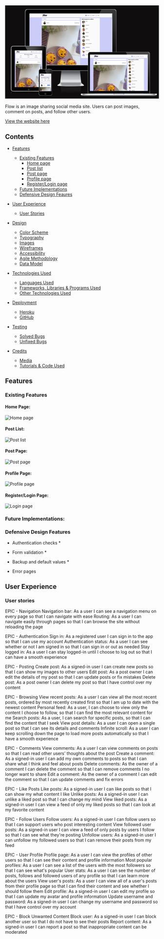 
![Project-image](documentation/responsive.png)

Flow is an image sharing social media site. Users can post images, comment on posts, and follow other users.

[View the website here](https://fooroom-9cc630806337.herokuapp.com/)

## Contents

* [Features](#Features)
  * [Existing Features](#existing-features)
    * [Home page](#home-page)
    * [Post list](#post-list)
    * [Post page](#post-page)
    * [Profile page](#profile-page)
    * [Register/Login page](#registerlogin-page)
  * [Future Implementations](#future-implementations)
  * [Defensive Design Feaures](#defensive-design-features)

* [User Experience](#User-Experience)
  * [User Stories](#User-Stories)

* [Design](#Design)
  * [Color Scheme](#color-scheme)
  * [Typography](#Typography)
  * [Images](#Images)
  * [Wireframes](#wireframes)
  * [Accessibility](#Accessibility)
  * [Agile Methodology](#agile-methodology)
  * [Data Model](#data-model)

* [Technologies Used](#Technologies-Used)
  * [Languages Used](#Languages-Used)
  * [Frameworks, Libraries & Programs Used](#frameworks--libraries-used)
  * [Other Technologies Used](#other-technologies-used)

* [Deployment](#Deployment)
  * [Heroku](#heroku)
  * [GitHub](#github)

* [Testing](#Testing)
  * [Solved Bugs](#solved-bugs)
  * [Unfixed Bugs](#unfixed-bugs)
  
* [Credits](#Credits)
  * [Media](#Media)
  * [Tutorials & Code Used](#tutorials--code-used)

## Features


### Existing Features

#### Home Page:
![Home page]()


#### Post List:
![Post list]()


#### Post Page:
![Post page]()


#### Profile Page:
![Profile page]()



#### Register/Login Page:
![Login page]()


### Future Implementations:


### Defensive Design Features


* Authentication checks
  * 

* Form validation
  * 

* Backup and default values
  * 

* Error pages
  

## User Experience

### User stories

EPIC - Navigation
Navigation bar: As a user I can see a navigation menu on every page so that I can navigate with ease
Routing: As a user I can navigate easily through pages so that I can browse the site without reloading the page

EPIC - Authentication
Sign in: As a registered user I can sign in to the app so that I can use my account
Authentication status: As a user I can see whether or not I am signed in so that I can sign in or out as needed
Stay logged in: As a user I can stay logged-in until I choose to log out so that I can have a smooth experience

EPIC - Posting
Create post: As a signed-in user I can create new posts so that I can show my images to other users
Edit post: As a post owner I can edit the details of my post so that I can update posts or fix mistakes
Delete post: As a post owner I can delete my post so that I have control over my content

EPIC - Browsing
View recent posts: As a user I can view all the most recent posts, ordered by most recently created first so that I am up to date with the newest content
Personal feed: As a user, I can choose to view only the content I choose to follow, so that I can find the most relevant content for me
Search posts: As a user, I can search for specific posts, so that I can find the content that I seek
View post details: As a user I can open a single post so that I can see its details and comments
Infinite scroll: As a user I can keep scrolling down the page to load more posts automatically so that I have a smooth experience

EPIC - Comments
View comments: As a user I can view comments on posts so that I can read other users' thoughts about the post
Create a comment: As a signed-in user I can add my own comments to posts so that I can share what I think and feel about posts
Delete comments: As the owner of a comment I can delete the comment so that I can remove comments I no longer want to share
Edit a comment: As the owner of a comment I can edit the comment so that I can update comments and fix errors

EPIC - Like Posts
Like posts: As a signed-in user I can like posts so that I can show my what content I like
Unlike posts: As a signed-in user I can unlike a liked post so that I can change my mind
View liked posts: As a signed-in user I can view a feed of only my liked posts so that I can look at my favorite content

EPIC - Follow Users
Follow users: As a signed-in user I can follow users so that I can support users who post interesting content
View followed user posts: As a signed-in user I can view a feed of only posts by users I follow so that I can see what they're posting
Unfollow users: As a signed-in user I can unfollow my followed users so that I can remove their posts from my feed

EPIC - User Profile
Profile page: As a user I can view the profiles of other users so that I can see their content and profile information
Most popular profiles: As a user I can see a list of the users with the most followers so that I can see what's popular
User stats: As a user I can see the number of posts, follows and followed users of any profile so that I can learn more about the users
View user's posts: As a user I can view all of a user's posts from their profile page so that I can find their content and see whether I should follow them
Edit profile: As a signed-in user I can edit my profile so that I can update my avatar and profile information
Update username and password: As a signed-in user I can change my username and password so that I have control over my account

EPIC - Block Unwanted Content
Block user: As a signed-in user I can block another user so that I do not have to see their posts
Report content: As a signed-in user I can report a post so that inappropriate content can be moderated
